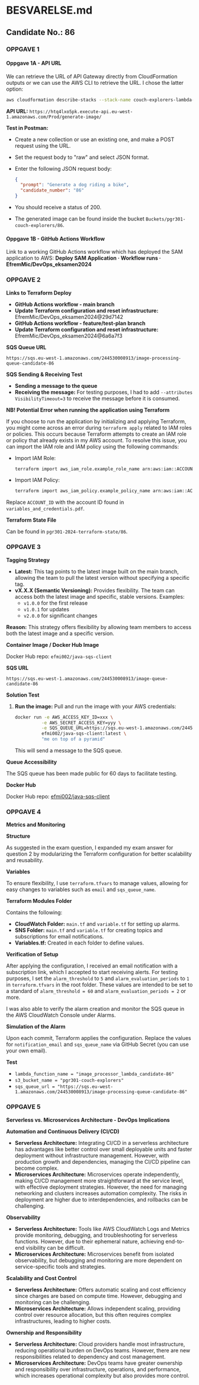 # BESVARELSE.md

## Candidate No.: 86

### OPPGAVE 1

#### Oppgave 1A - API URL

We can retrieve the URL of API Gateway directly from CloudFormation outputs or we can use the AWS CLI to retrieve the URL. I chose the latter option:

```sh
aws cloudformation describe-stacks --stack-name couch-explorers-lambda-rem-2024 --query "Stacks[0].Outputs[?OutputKey=='ImageGenerationApi'].OutputValue" --region eu-west-1
```

**API URL:** `https://htq4lxo5pk.execute-api.eu-west-1.amazonaws.com/Prod/generate-image/`

**Test in Postman:**

- Create a new collection or use an existing one, and make a POST request using the URL.
- Set the request body to "raw" and select JSON format.
- Enter the following JSON request body:

  ```json
  {
    "prompt": "Generate a dog riding a bike",
    "candidate_number": "86"
  }
  ```

- You should receive a status of 200.
- The generated image can be found inside the bucket `Buckets/pgr301-couch-explorers/86`.

#### Oppgave 1B - GitHub Actions Workflow

Link to a working GitHub Actions workflow which has deployed the SAM application to AWS: **Deploy SAM Application · Workflow runs · EfremMic/DevOps_eksamen2024**


### OPPGAVE 2

**Links to Terraform Deploy**

- **GitHub Actions workflow - main branch**
- **Update Terraform configuration and reset infrastructure:** EfremMic/DevOps_eksamen2024@29d7142
- **GitHub Actions workflow - feature/test-plan branch**
- **Update Terraform configuration and reset infrastructure:** EfremMic/DevOps_eksamen2024@6a6a7f3

**SQS Queue URL**

`https://sqs.eu-west-1.amazonaws.com/244530008913/image-processing-queue-candidate-86`

**SQS Sending & Receiving Test**

- **Sending a message to the queue**
- **Receiving the message:** For testing purposes, I had to add `--attributes VisibilityTimeout=3` to receive the message before it is consumed.

**NB! Potential Error when running the application using Terraform**

If you choose to run the application by initializing and applying Terraform, you might come across an error during `terraform apply` related to IAM roles or policies. This occurs because Terraform attempts to create an IAM role or policy that already exists in my AWS account. To resolve this issue, you can import the IAM role and IAM policy using the following commands:

- Import IAM Role:
  ```sh
  terraform import aws_iam_role.example_role_name arn:aws:iam::ACCOUNT_ID:role/example_role_name
  ```
- Import IAM Policy:
  ```sh
  terraform import aws_iam_policy.example_policy_name arn:aws:iam::ACCOUNT_ID:policy/example_policy_name
  ```

Replace `ACCOUNT_ID` with the account ID found in `variables_and_credentials.pdf`.

**Terraform State File**

Can be found in `pgr301-2024-terraform-state/86`.


### OPPGAVE 3

**Tagging Strategy**

- **Latest:** This tag points to the latest image built on the main branch, allowing the team to pull the latest version without specifying a specific tag.
- **vX.X.X (Semantic Versioning):** Provides flexibility. The team can access both the latest image and specific, stable versions. Examples:
  - `v1.0.0` for the first release
  - `v1.0.1` for updates
  - `v2.0.0` for significant changes

**Reason:** This strategy offers flexibility by allowing team members to access both the latest image and a specific version.

**Container Image / Docker Hub Image**

Docker Hub repo: `efmi002/java-sqs-client`

**SQS URL**

`https://sqs.eu-west-1.amazonaws.com/244530008913/image-queue-candidate-86`

**Solution Test**

1. **Run the image:** Pull and run the image with your AWS credentials:

    ```sh
    docker run -e AWS_ACCESS_KEY_ID=xxx \
              -e AWS_SECRET_ACCESS_KEY=yyy \
              -e SQS_QUEUE_URL=https://sqs.eu-west-1.amazonaws.com/244530008913/image-queue-candidate-86 \
              efmi002/java-sqs-client:latest \
              "me on top of a pyramid"
    ```

    This will send a message to the SQS queue.

**Queue Accessibility**

The SQS queue has been made public for 60 days to facilitate testing.

**Docker Hub**

Docker Hub repo: [efmi002/java-sqs-client](https://hub.docker.com/r/efmi002/java-sqs-client)


### OPPGAVE 4

**Metrics and Monitoring**

**Structure**

As suggested in the exam question, I expanded my exam answer for question 2 by modularizing the Terraform configuration for better scalability and reusability.

**Variables**

To ensure flexibility, I use `terraform.tfvars` to manage values, allowing for easy changes to variables such as `email` and `sqs_queue_name`.

**Terraform Modules Folder**

Contains the following:

- **CloudWatch Folder:** `main.tf` and `variable.tf` for setting up alarms.
- **SNS Folder:** `main.tf` and `variable.tf` for creating topics and subscriptions for email notifications.
- **Variables.tf:** Created in each folder to define values.

**Verification of Setup**

After applying the configuration, I received an email notification with a subscription link, which I accepted to start receiving alerts. For testing purposes, I set the `alarm_threshold` to `5` and `alarm_evaluation_periods` to `1` in `terraform.tfvars` in the root folder. These values are intended to be set to a standard of `alarm_threshold = 60` and `alarm_evaluation_periods = 2` or more.

I was also able to verify the alarm creation and monitor the SQS queue in the AWS CloudWatch Console under Alarms.

**Simulation of the Alarm**

Upon each commit, Terraform applies the configuration. Replace the values for `notification_email` and `sqs_queue_name` via GitHub Secret (you can use your own email).

**Test**

- `lambda_function_name = "image_processor_lambda_candidate-86"`
- `s3_bucket_name = "pgr301-couch-explorers"`
- `sqs_queue_url = "https://sqs.eu-west-1.amazonaws.com/244530008913/image-processing-queue-candidate-86"`


### OPPGAVE 5

**Serverless vs. Microservices Architecture - DevOps Implications**

**Automation and Continuous Delivery (CI/CD)**

- **Serverless Architecture:** Integrating CI/CD in a serverless architecture has advantages like better control over small deployable units and faster deployment without infrastructure management. However, with production growth and dependencies, managing the CI/CD pipeline can become complex.
- **Microservices Architecture:** Microservices operate independently, making CI/CD management more straightforward at the service level, with effective deployment strategies. However, the need for managing networking and clusters increases automation complexity. The risks in deployment are higher due to interdependencies, and rollbacks can be challenging.

**Observability**

- **Serverless Architecture:** Tools like AWS CloudWatch Logs and Metrics provide monitoring, debugging, and troubleshooting for serverless functions. However, due to their ephemeral nature, achieving end-to-end visibility can be difficult.
- **Microservices Architecture:** Microservices benefit from isolated observability, but debugging and monitoring are more dependent on service-specific tools and strategies.

**Scalability and Cost Control**

- **Serverless Architecture:** Offers automatic scaling and cost efficiency since charges are based on compute time. However, debugging and monitoring can be challenging.
- **Microservices Architecture:** Allows independent scaling, providing control over resource allocation, but this often requires complex infrastructures, leading to higher costs.

**Ownership and Responsibility**

- **Serverless Architecture:** Cloud providers handle most infrastructure, reducing operational burden on DevOps teams. However, there are new responsibilities related to dependency and cost management.
- **Microservices Architecture:** DevOps teams have greater ownership and responsibility over infrastructure, operations, and performance, which increases operational complexity but also provides more control.
